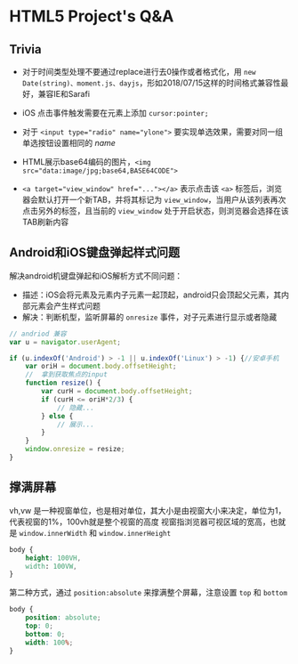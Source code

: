 # HTML5 Project's Q&A

## Trivia

- 对于时间类型处理不要通过replace进行去0操作或者格式化，用 `new Date(string)、moment.js、dayjs`，形如2018/07/15这样的时间格式兼容性最好，兼容IE和Sarafi

- iOS 点击事件触发需要在元素上添加 `cursor:pointer;`

- 对于 `<input type="radio" name="ylone">` 要实现单选效果，需要对同一组单选按钮设置相同的 *name*

- HTML展示base64编码的图片，`<img src="data:image/jpg;base64,BASE64CODE">`

- `<a target="view_window" href="..."></a>` 表示点击该 `<a>` 标签后，浏览器会默认打开一个新TAB，并将其标记为 `view_window`，当用户从该列表再次点击另外的标签，且当前的 `view_window` 处于开启状态，则浏览器会选择在该TAB刷新内容


## Android和iOS键盘弹起样式问题

解决android机键盘弹起和iOS解析方式不同问题：

- 描述：iOS会将元素及元素内子元素一起顶起，android只会顶起父元素，其内部元素会产生样式问题
- 解决：判断机型，监听屏幕的 `onresize` 事件，对子元素进行显示或者隐藏

```javascript
// andriod 兼容
var u = navigator.userAgent;

if (u.indexOf('Android') > -1 || u.indexOf('Linux') > -1) {//安卓手机
    var oriH = document.body.offsetHeight;
    //  拿到获取焦点的input
    function resize() {
        var curH = document.body.offsetHeight;
        if (curH <= oriH*2/3) {
            // 隐藏...
        } else {
            // 展示...
        }
    }
    window.onresize = resize;
}
```


## 撑满屏幕

vh,vw 是一种视窗单位，也是相对单位，其大小是由视窗大小来决定，单位为1，代表视窗的1%，100vh就是整个视窗的高度
视窗指浏览器可视区域的宽高，也就是 `window.innerWidth` 和 `window.innerHeight`

```css
body {
    height: 100VH,
    width: 100VW,
} 
```

第二种方式，通过 `position:absolute` 来撑满整个屏幕，注意设置 `top` 和 `bottom`

```css
body {
    position: absolute;
    top: 0;
    bottom: 0;
    width: 100%;
}
```